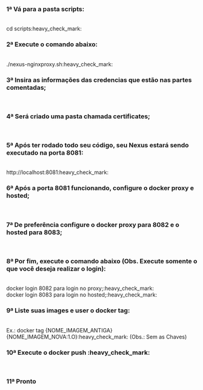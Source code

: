 <h3>1ª Vá para a pasta scripts: </h3><br/>
cd scripts:heavy_check_mark:<br/>
<h3>2ª Execute o comando abaixo:</h3><br/>
./nexus-nginxproxy.sh:heavy_check_mark:<br/>
<h3>3ª Insira as informações das credencias que estão nas partes comentadas;</h3><br/>
<h3>4ª Será criado uma pasta chamada certificates;</h3><br/>
<h3>5ª Após ter rodado todo seu código, seu Nexus estará sendo executado na porta 8081:</h3><br/>
http://localhost:8081:heavy_check_mark:<br/>
<h3>6ª Após a porta 8081 funcionando, configure o docker proxy e hosted;</h3><br/>
<h3>7ª De preferência configure o docker proxy para 8082 e o hosted para 8083;</h3><br/>
<h3>8ª Por fim, execute o comando abaixo (Obs. Execute somente o que você deseja realizar o login):</h3><br/>
docker login 8082 para login no proxy;:heavy_check_mark:<br/>
docker login 8083 para login no hosted;:heavy_check_mark:<br/>
<h3>9ª Liste suas images e user o docker tag:</h3><br/>
Ex.: docker tag {NOME_IMAGEM_ANTIGA} {NOME_IMAGEM_NOVA:1.O}:heavy_check_mark: (Obs.: Sem as Chaves)
<h3>10ª Execute o docker push <NOME_IMAGEM_NOVA:1.O>:heavy_check_mark:</h3><br/>
<h3>11ª Pronto</h3><br/>